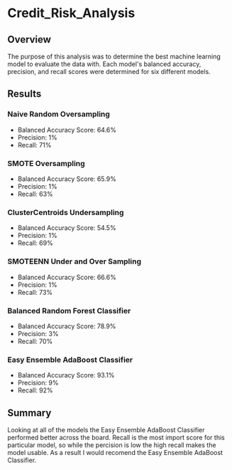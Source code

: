 # Credit_Risk_Analysis
## Overview
The purpose of this analysis was to determine the best machine learning model to evaluate the data with. Each model's balanced accuracy, precision, and recall scores were determined for six different models.
## Results
### Naive Random Oversampling
- Balanced Accuracy Score: 64.6%
- Precision: 1%
- Recall: 71%
### SMOTE Oversampling
- Balanced Accuracy Score: 65.9% 
- Precision: 1%
- Recall: 63%
### ClusterCentroids Undersampling
- Balanced Accuracy Score: 54.5%
- Precision: 1%
- Recall: 69%
### SMOTEENN Under and Over Sampling
- Balanced Accuracy Score: 66.6%
- Precision: 1%
- Recall: 73%
### Balanced Random Forest Classifier
- Balanced Accuracy Score: 78.9%
- Precision: 3%
- Recall: 70%
### Easy Ensemble AdaBoost Classifier
- Balanced Accuracy Score: 93.1%
- Precision: 9%
- Recall: 92%
## Summary
Looking at all of the models the Easy Ensemble AdaBoost Classifier performed better across the board. Recall is the most import score for this particular model, so while the percision is low the high recall makes the model usable. As a result I would recomend the Easy Ensemble AdaBoost Classifier.
